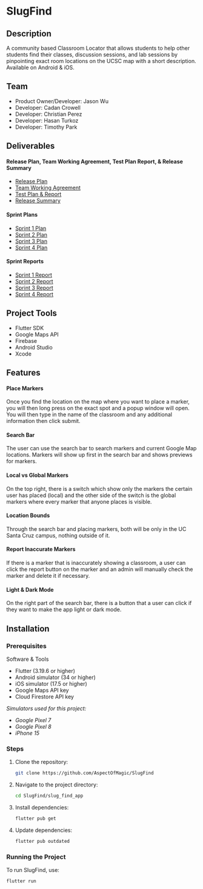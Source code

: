 # SlugFind

## Description
A community based Classroom Locator that allows students to help other students find their classes, discussion sessions, and lab sessions by pinpointing exact room locations on the UCSC map with a short description. Available on Android & iOS.

## Team
- Product Owner/Developer: Jason Wu
- Developer: Cadan Crowell
- Developer: Christian Perez
- Developer: Hasan Turkoz
- Developer: Timothy Park

## Deliverables
#### Release Plan, Team Working Agreement, Test Plan Report, & Release Summary
- [Release Plan](docs/Release-Plan.pdf)
- [Team Working Agreement](docs/Team-Working-Agreements.pdf)
- [Test Plan & Report](docs/Test-Plan-and-Report.pdf)
- [Release Summary](docs/Release-Summary.pdf)

#### Sprint Plans
- [Sprint 1 Plan](docs/Sprint-1-Plan.pdf)
- [Sprint 2 Plan](docs/Sprint-2-Plan.pdf)
- [Sprint 3 Plan](docs/Sprint-3-Plan.pdf)
- [Sprint 4 Plan](docs/Sprint-4-Plan.pdf)

#### Sprint Reports
- [Sprint 1 Report](docs/Sprint-1-Report.pdf)
- [Sprint 2 Report](docs/Sprint-2-Report.pdf)
- [Sprint 3 Report](docs/Sprint-3-Report.pdf)
- [Sprint 4 Report](docs/Sprint-4-Report.pdf)

## Project Tools
- Flutter SDK
- Google Maps API
- Firebase
- Android Studio
- Xcode

## Features
#### Place Markers
Once you find the location on the map where you want to place a marker, you will then long press on the exact spot and a popup window will open. You will then type in the name of the classroom and any additional information then click submit.
#### Search Bar
The user can use the search bar to search markers and current Google Map locations. Markers will show up first in the search bar and shows previews for markers.
#### Local vs Global Markers
On the top right, there is a switch which show only the markers the certain user has placed (local) and the other side of the switch is the global markers where every marker that anyone places is visible.
#### Location Bounds
Through the search bar and placing markers, both will be only in the UC Santa Cruz campus, nothing outside of it.
#### Report Inaccurate Markers
If there is a marker that is inaccurately showing a classroom, a user can click the report button on the marker and an admin will manually check the marker and delete it if necessary.
#### Light & Dark Mode
On the right part of the search bar, there is a button that a user can click if they want to make the app light or dark mode.

## Installation

### Prerequisites
Software & Tools
- Flutter (3.19.6 or higher)
- Android simulator (34 or higher)
- iOS simulator (17.5 or higher)
- Google Maps API key
- Cloud Firestore API key

*Simulators used for this project:* 
- *Google Pixel 7* 
- *Google Pixel 8*
- *iPhone 15*

### Steps
1. Clone the repository:
    ```bash
    git clone https://github.com/AspectOfMagic/SlugFind
    ```
2. Navigate to the project directory:
    ```bash
    cd SlugFind/slug_find_app
    ```
3. Install dependencies:
    ```bash
    flutter pub get
    ```
4. Update dependencies:
    ```bash
    flutter pub outdated
    ```

### Running the Project
To run SlugFind, use:
```bash
flutter run
```